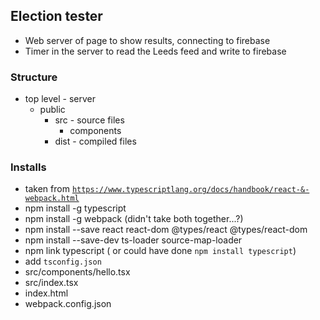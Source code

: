 ## Election tester

- Web server of page to show results, connecting to firebase
- Timer in the server to read the Leeds feed and write to firebase

### Structure
- top level - server
    - public
        - src - source files
            - components
        - dist - compiled files

### Installs
- taken from [`https://www.typescriptlang.org/docs/handbook/react-&-webpack.html`](https://www.typescriptlang.org/docs/handbook/react-&-webpack.html)
- npm install -g typescript
- npm install -g webpack  (didn't take both together...?)
- npm install --save react react-dom @types/react @types/react-dom
- npm install --save-dev ts-loader source-map-loader
- npm link typescript  ( or could have done `npm install typescript`)
- add `tsconfig.json`
- src/components/hello.tsx
- src/index.tsx
- index.html
- webpack.config.json
